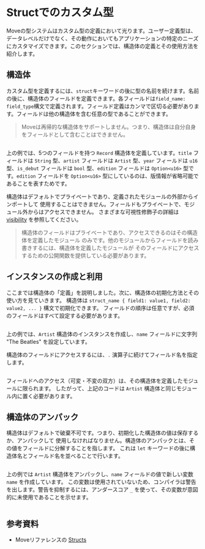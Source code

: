 # Structでのカスタム型

Moveの型システムはカスタム型の定義において光ります。ユーザー定義型は、データレベルだけでなく、その動作においてもアプリケーションの特定のニーズにカスタマイズできます。このセクションでは、構造体の定義とその使用方法を紹介します。

## 構造体

カスタム型を定義するには、`struct`キーワードの後に型の名前を続けます。名前の後に、構造体のフィールドを定義できます。各フィールドは`field_name: field_type`構文で定義されます。フィールド定義はカンマで区切る必要があります。フィールドは他の構造体を含む任意の型であることができます。

> Moveは再帰的な構造体をサポートしません。つまり、構造体は自分自身をフィールドとして含むことはできません。

```move file=packages/samples/sources/move-basics/struct.move anchor=def

```

上の例では、5つのフィールドを持つ `Record` 構造体を定義しています。`title` フィールドは
`String` 型、`artist` フィールドは `Artist` 型、`year` フィールドは `u16` 型、`is_debut`
フィールドは `bool` 型、`edition` フィールドは `Option<u16>` 型です。`edition` フィールドを
`Option<u16>` 型にしているのは、版情報が省略可能であることを表すためです。

構造体はデフォルトでプライベートであり、定義されたモジュールの外部からインポートして
使用することはできません。フィールドもプライベートで、モジュール外からはアクセスできません。
さまざまな可視性修飾子の詳細は [visibility](./visibility) を参照してください。

> 構造体のフィールドはプライベートであり、アクセスできるのはその構造体を定義したモジュール
> のみです。他のモジュールからフィールドを読み書きするには、構造体を定義したモジュールが
> そのフィールドにアクセスするための公開関数を提供している必要があります。

## インスタンスの作成と利用

ここまでは構造体の「定義」を説明しました。次に、構造体の初期化方法とその使い方を見ていきます。
構造体は `struct_name { field1: value1, field2: value2, ... }` 構文で初期化できます。
フィールドの順序は任意ですが、必須のフィールドはすべて設定する必要があります。

```move file=packages/samples/sources/move-basics/struct.move anchor=pack

```

上の例では、`Artist` 構造体のインスタンスを作成し、`name` フィールドに文字列 "The Beatles"
を設定しています。

構造体のフィールドにアクセスするには、`.` 演算子に続けてフィールド名を指定します。

```move file=packages/samples/sources/move-basics/struct.move anchor=access

```

フィールドへのアクセス（可変・不変の双方）は、その構造体を定義したモジュールに限られます。
したがって、上記のコードは `Artist` 構造体と同じモジュール内に置く必要があります。

<!-- ## Accessing Fields

Struct fields are private and can be accessed only by the module defining the struct. To access the fields of a struct, you can use the `.` operator followed by the field name.

```move
# anchor: access file=packages/samples/sources/move-basics/struct.move anchor=access
```
-->

## 構造体のアンパック

構造体はデフォルトで破棄不可です。つまり、初期化した構造体の値は保存するか、アンパックして
使用しなければなりません。構造体のアンパックとは、その値をフィールドに分解することを指します。
これは `let` キーワードの後に構造体名とフィールド名を並べることで行います。

```move file=packages/samples/sources/move-basics/struct.move anchor=unpack

```

上の例では `Artist` 構造体をアンパックし、`name` フィールドの値で新しい変数 `name` を作成しています。
この変数は使用されていないため、コンパイラは警告を出します。警告を抑制するには、アンダースコア `_`
を使って、その変数が意図的に未使用であることを示せます。

```move file=packages/samples/sources/move-basics/struct.move anchor=unpack_ignore

```

## 参考資料

- Moveリファレンスの [Structs](./../../reference/structs)

